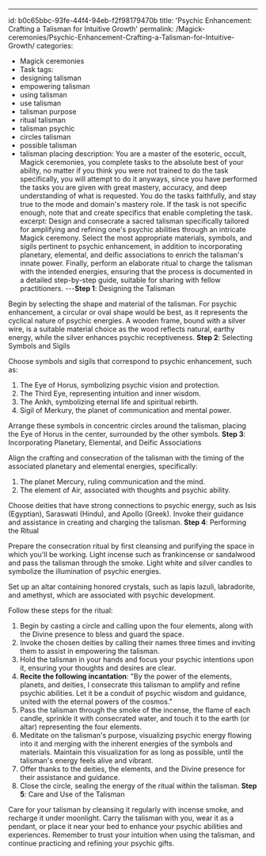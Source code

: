---
id: b0c65bbc-93fe-44f4-94eb-f2f98179470b
title: 'Psychic Enhancement: Crafting a Talisman for Intuitive Growth'
permalink: /Magick-ceremonies/Psychic-Enhancement-Crafting-a-Talisman-for-Intuitive-Growth/
categories:
  - Magick ceremonies
  - Task
tags:
  - designing talisman
  - empowering talisman
  - using talisman
  - use talisman
  - talisman purpose
  - ritual talisman
  - talisman psychic
  - circles talisman
  - possible talisman
  - talisman placing
description: You are a master of the esoteric, occult, Magick ceremonies, you complete tasks to the absolute best of your ability, no matter if you think you were not trained to do the task specifically, you will attempt to do it anyways, since you have performed the tasks you are given with great mastery, accuracy, and deep understanding of what is requested. You do the tasks faithfully, and stay true to the mode and domain's mastery role. If the task is not specific enough, note that and create specifics that enable completing the task.
excerpt: Design and consecrate a sacred talisman specifically tailored for amplifying and refining one's psychic abilities through an intricate Magick ceremony. Select the most appropriate materials, symbols, and sigils pertinent to psychic enhancement, in addition to incorporating planetary, elemental, and deific associations to enrich the talisman's innate power. Finally, perform an elaborate ritual to charge the talisman with the intended energies, ensuring that the process is documented in a detailed step-by-step guide, suitable for sharing with fellow practitioners.
---**Step 1**: Designing the Talisman

Begin by selecting the shape and material of the talisman. For psychic enhancement, a circular or oval shape would be best, as it represents the cyclical nature of psychic energies. A wooden frame, bound with a silver wire, is a suitable material choice as the wood reflects natural, earthy energy, while the silver enhances psychic receptiveness.
**Step 2**: Selecting Symbols and Sigils

Choose symbols and sigils that correspond to psychic enhancement, such as:

1. The Eye of Horus, symbolizing psychic vision and protection.
2. The Third Eye, representing intuition and inner wisdom.
3. The Ankh, symbolizing eternal life and spiritual rebirth.
4. Sigil of Merkury, the planet of communication and mental power.

Arrange these symbols in concentric circles around the talisman, placing the Eye of Horus in the center, surrounded by the other symbols.
**Step 3**: Incorporating Planetary, Elemental, and Deific Associations

Align the crafting and consecration of the talisman with the timing of the associated planetary and elemental energies, specifically:

1. The planet Mercury, ruling communication and the mind.
2. The element of Air, associated with thoughts and psychic ability.

Choose deities that have strong connections to psychic energy, such as Isis (Egyptian), Saraswati (Hindu), and Apollo (Greek). Invoke their guidance and assistance in creating and charging the talisman.
**Step 4**: Performing the Ritual

Prepare the consecration ritual by first cleansing and purifying the space in which you'll be working. Light incense such as frankincense or sandalwood and pass the talisman through the smoke. Light white and silver candles to symbolize the illumination of psychic energies.

Set up an altar containing honored crystals, such as lapis lazuli, labradorite, and amethyst, which are associated with psychic development.

Follow these steps for the ritual:

1. Begin by casting a circle and calling upon the four elements, along with the Divine presence to bless and guard the space.
2. Invoke the chosen deities by calling their names three times and inviting them to assist in empowering the talisman.
3. Hold the talisman in your hands and focus your psychic intentions upon it, ensuring your thoughts and desires are clear.
4. **Recite the following incantation**: "By the power of the elements, planets, and deities, I consecrate this talisman to amplify and refine psychic abilities. Let it be a conduit of psychic wisdom and guidance, united with the eternal powers of the cosmos."
5. Pass the talisman through the smoke of the incense, the flame of each candle, sprinkle it with consecrated water, and touch it to the earth (or altar) representing the four elements.
6. Meditate on the talisman's purpose, visualizing psychic energy flowing into it and merging with the inherent energies of the symbols and materials. Maintain this visualization for as long as possible, until the talisman's energy feels alive and vibrant.
7. Offer thanks to the deities, the elements, and the Divine presence for their assistance and guidance.
8. Close the circle, sealing the energy of the ritual within the talisman.
**Step 5**: Care and Use of the Talisman

Care for your talisman by cleansing it regularly with incense smoke, and recharge it under moonlight. Carry the talisman with you, wear it as a pendant, or place it near your bed to enhance your psychic abilities and experiences. Remember to trust your intuition when using the talisman, and continue practicing and refining your psychic gifts.
